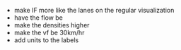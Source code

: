 + make IF more like the lanes on the regular visualization
+ have the flow be  
+ make the densities higher
+ make the vf be 30km/hr
+ add units to the labels
